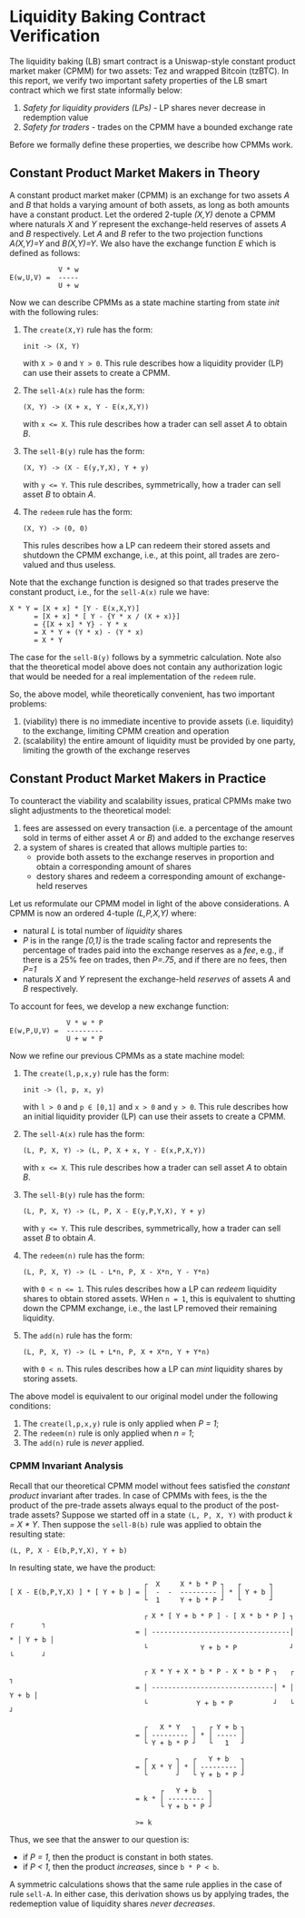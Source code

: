 # Liquidity Baking Contract Verification

The liquidity baking (LB) smart contract is a Uniswap-style constant product market maker (CPMM) for two assets: Tez and wrapped Bitcoin (tzBTC).
In this report, we verify two important safety properties of the LB smart contract which we first state informally below:

1.  *Safety for liquidity providers (LPs)* - LP shares never decrease in redemption value
2.  *Safety for traders* - trades on the CPMM have a bounded exchange rate

Before we formally define these properties, we describe how CPMMs work.

## Constant Product Market Makers in Theory

A constant product market maker (CPMM) is an exchange for two assets *A* and *B* that holds a varying amount of both assets, as long as both amounts have a constant product.
Let the ordered 2-tuple *(X,Y)* denote a CPMM where naturals *X* and *Y* represent the exchange-held reserves of assets *A* and *B* respectively.
Let *A* and *B* refer to the two projection functions *A(X,Y)=Y* and *B(X,Y)=Y*.
We also have the exchange function *E* which is defined as follows:

```
            V * w
E(w,U,V) =  -----
            U + w
```

Now we can describe CPMMs as a state machine starting from state _init_ with the following rules:

1.  The `create(X,Y)` rule has the form:

    `init -> (X, Y)`

    with `X > 0` and `Y > 0`.
    This rule describes how a liquidity provider (LP) can use their assets to create a CPMM.

2.  The `sell-A(x)` rule has the form:

    `(X, Y) -> (X + x, Y - E(x,X,Y))`

    with `x <= X`.
    This rule describes how a trader can sell asset *A* to obtain *B*.

3.  The `sell-B(y)` rule has the form:

    `(X, Y) -> (X - E(y,Y,X), Y + y)`

    with `y <= Y`.
    This rule describes, symmetrically, how a trader can sell asset *B* to obtain *A*.

4.   The `redeem` rule has the form:

     `(X, Y) -> (0, 0)`

     This rules describes how a LP can redeem their stored assets and shutdown the CPMM exchange, i.e., at this point, all trades are zero-valued and thus useless.

Note that the exchange function is designed so that trades preserve the constant product, i.e., for the `sell-A(x)` rule we have:

```
X * Y = [X + x] * [Y - E(x,X,Y)]
      = [X + x] * [ Y - {Y * x / (X + x)}]
      = {[X + x] * Y} - Y * x
      = X * Y + (Y * x) - (Y * x)
      = X * Y
```

The case for the `sell-B(y)` follows by a symmetric calculation.
Note also that the theoretical model above does not contain any authorization logic that would be needed for a real implementation of the `redeem` rule.

So, the above model, while theoretically convenient, has two important problems:

1.  (viability) there is no immediate incentive to provide assets (i.e. liquidity) to the exchange, limiting CPMM creation and operation
2.  (scalability) the entire amount of liquidity must be provided by one party, limiting the growth of the exchange reserves

## Constant Product Market Makers in Practice

To counteract the viability and scalability issues, pratical CPMMs make two slight adjustments to the theoretical model:

1.  fees are assessed on every transaction (i.e. a percentage of the amount sold in terms of either asset *A* or *B*) and added to the exchange reserves
2.  a system of shares is created that allows multiple parties to:
    -   provide both assets to the exchange reserves in proportion and obtain a corresponding amount of shares
    -   destory shares and redeem a corresponding amount of exchange-held reserves

Let us reformulate our CPMM model in light of the above considerations.
A CPMM is now an ordered 4-tuple *(L,P,X,Y)* where:

-   natural *L* is total number of _liquidity_ shares
-   *P* is in the range *[0,1]* is the trade scaling factor and represents the percentage of trades paid into the exchange reserves as a _fee_, e.g., if there is a 25% fee on trades, then *P=.75*, and if there are no fees, then *P=1*
-   naturals *X* and *Y* represent the exchange-held _reserves_ of assets *A* and *B* respectively.

To account for fees, we develop a new exchange function:

```
              V * w * P
E(w,P,U,V) =  ---------
              U + w * P
```

Now we refine our previous CPMMs as a state machine model:

1.  The `create(l,p,x,y)` rule has the form:

    `init -> (l, p, x, y)`

    with `l > 0` and `p ∈ [0,1]` and `x > 0` and `y > 0`.
    This rule describes how an initial liquidity provider (LP) can use their assets to create a CPMM.

2.  The `sell-A(x)` rule has the form:

    `(L, P, X, Y) -> (L, P, X + x, Y - E(x,P,X,Y))`

    with `x <= X`.
    This rule describes how a trader can sell asset *A* to obtain *B*.

3.  The `sell-B(y)` rule has the form:

    `(L, P, X, Y) -> (L, P, X - E(y,P,Y,X), Y + y)`

    with `y <= Y`.
    This rule describes, symmetrically, how a trader can sell asset *B* to obtain *A*.

4.   The `redeem(n)` rule has the form:

     `(L, P, X, Y) -> (L - L*n, P, X - X*n, Y - Y*n)`

     with `0 < n <= 1`.
     This rules describes how a LP can _redeem_ liquidity shares to obtain stored assets.
     WHen `n = 1`, this is equivalent to shutting down the CPMM exchange, i.e., the last LP removed their remaining liquidity.

5.   The `add(n)` rule has the form:

     `(L, P, X, Y) -> (L + L*n, P, X + X*n, Y + Y*n)`

     with `0 < n`.
     This rules describes how a LP can _mint_ liquidity shares by storing assets.

The above model is equivalent to our original model under the following conditions:

1.  The `create(l,p,x,y)` rule is only applied when *P = 1*;
2.  The `redeem(n)` rule is only applied when *n = 1*;
3.  The `add(n)` rule is *never* applied.

### CPMM Invariant Analysis

Recall that our theoretical CPMM model without fees satisfied the _constant product_ invariant after trades.
In case of CPMMs with fees, is the the product of the pre-trade assets always equal to the product of the post-trade assets?
Suppose we started off in a state `(L, P, X, Y)` with product _k = X * Y_.
Then suppose the `sell-B(b)` rule was applied to obtain the resulting state:

`(L, P, X - E(b,P,Y,X), Y + b)`

In resulting state, we have the product:

```
                                 ┌  X     X * b * P ┐   ┌       ┐
[ X - E(b,P,Y,X) ] * [ Y + b ] = │  -  -  --------- │ * │ Y + b │
                                 └  1     Y + b * P ┘   └       ┘

                                 ┌ X * [ Y + b * P ] - [ X * b * P ] ┐   ┌       ┐
                               = │ ----------------------------------│ * │ Y + b │
                                 └             Y + b * P             ┘   └       ┘

                                 ┌ X * Y + X * b * P - X * b * P ┐   ┌       ┐
                               = │ ------------------------------│ * │ Y + b │
                                 └            Y + b * P          ┘   └       ┘

                                 ┌   X * Y   ┐   ┌ Y + b ┐
                               = │ --------- │ * │ ----- │
                                 └ Y + b * P ┘   └   1   ┘

                                 ┌       ┐   ┌   Y + b   ┐
                               = │ X * Y │ * │ --------- │
                                 └       ┘   └ Y + b * P ┘

                                     ┌   Y + b   ┐
                               = k * │ --------- │
                                     └ Y + b * P ┘

                               >= k
```

Thus, we see that the answer to our question is:

-   if *P = 1*, then the product is constant in both states.
-   if *P < 1*, then the product _increases_, since `b * P < b`.

A symmetric calculations shows that the same rule applies in the case of rule `sell-A`.
In either case, this derivation shows us by applying trades, the redemeption value of liquidity shares _never decreases_.

